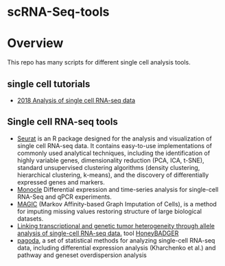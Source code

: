 # scRNA-Seq-tools


# Overview
This repo has many scripts for different single cell analysis tools. 


## single cell tutorials

* [2018 Analysis of single cell RNA-seq data](https://hemberg-lab.github.io/scRNA.seq.course/index.html)

## Single cell RNA-seq tools

* [Seurat](http://www.satijalab.org/seurat.html) is an R package designed for the analysis and visualization of single cell RNA-seq data. It contains easy-to-use implementations of commonly used analytical techniques, including the identification of highly variable genes, dimensionality reduction (PCA, ICA, t-SNE), standard unsupervised clustering algorithms (density clustering, hierarchical clustering, k-means), and the discovery of differentially expressed genes and markers.
* [Monocle](http://cole-trapnell-lab.github.io/monocle-release/) Differential expression and time-series analysis for single-cell RNA-Seq and qPCR experiments.
* [MAGIC](https://github.com/krishnaswamylab/MAGIC) (Markov Affinity-based Graph Imputation of Cells), is a method for imputing missing values restoring structure of large biological datasets.
* [Linking transcriptional and genetic tumor heterogeneity through allele analysis of single-cell RNA-seq data.](https://www.ncbi.nlm.nih.gov/pubmed/29898899) tool [HoneyBADGER](https://github.com/JEFworks/HoneyBADGER)
* [pagoda](http://hms-dbmi.github.io/scde), a set of statistical methods for analyzing single-cell RNA-seq data, including differential expression analysis (Kharchenko et al.) and pathway and geneset overdispersion analysis


